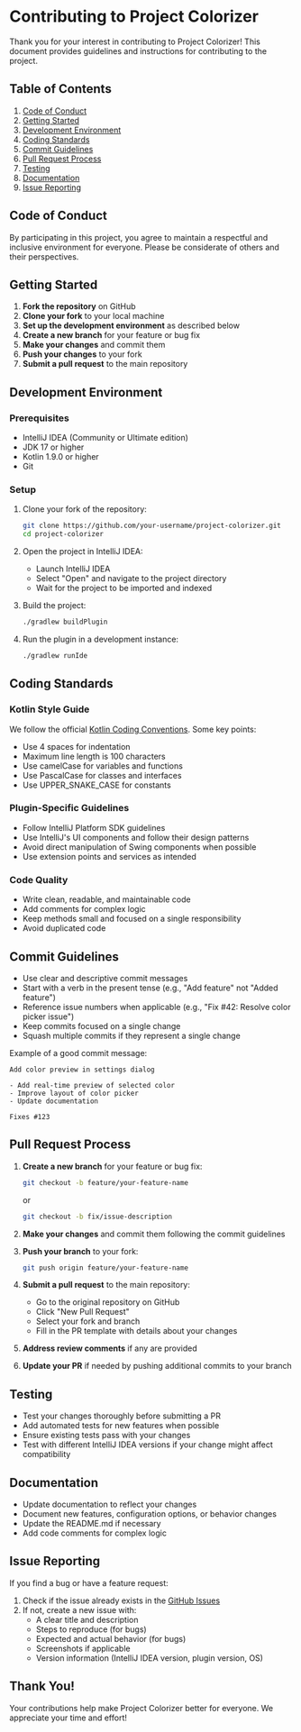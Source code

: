 # Contributing to Project Colorizer

Thank you for your interest in contributing to Project Colorizer! This document provides guidelines and instructions for contributing to the project.

## Table of Contents
1. [Code of Conduct](#code-of-conduct)
2. [Getting Started](#getting-started)
3. [Development Environment](#development-environment)
4. [Coding Standards](#coding-standards)
5. [Commit Guidelines](#commit-guidelines)
6. [Pull Request Process](#pull-request-process)
7. [Testing](#testing)
8. [Documentation](#documentation)
9. [Issue Reporting](#issue-reporting)

## Code of Conduct

By participating in this project, you agree to maintain a respectful and inclusive environment for everyone. Please be considerate of others and their perspectives.

## Getting Started

1. **Fork the repository** on GitHub
2. **Clone your fork** to your local machine
3. **Set up the development environment** as described below
4. **Create a new branch** for your feature or bug fix
5. **Make your changes** and commit them
6. **Push your changes** to your fork
7. **Submit a pull request** to the main repository

## Development Environment

### Prerequisites

- IntelliJ IDEA (Community or Ultimate edition)
- JDK 17 or higher
- Kotlin 1.9.0 or higher
- Git

### Setup

1. Clone your fork of the repository:
   ```bash
   git clone https://github.com/your-username/project-colorizer.git
   cd project-colorizer
   ```

2. Open the project in IntelliJ IDEA:
   - Launch IntelliJ IDEA
   - Select "Open" and navigate to the project directory
   - Wait for the project to be imported and indexed

3. Build the project:
   ```bash
   ./gradlew buildPlugin
   ```

4. Run the plugin in a development instance:
   ```bash
   ./gradlew runIde
   ```

## Coding Standards

### Kotlin Style Guide

We follow the official [Kotlin Coding Conventions](https://kotlinlang.org/docs/coding-conventions.html). Some key points:

- Use 4 spaces for indentation
- Maximum line length is 100 characters
- Use camelCase for variables and functions
- Use PascalCase for classes and interfaces
- Use UPPER_SNAKE_CASE for constants

### Plugin-Specific Guidelines

- Follow IntelliJ Platform SDK guidelines
- Use IntelliJ's UI components and follow their design patterns
- Avoid direct manipulation of Swing components when possible
- Use extension points and services as intended

### Code Quality

- Write clean, readable, and maintainable code
- Add comments for complex logic
- Keep methods small and focused on a single responsibility
- Avoid duplicated code

## Commit Guidelines

- Use clear and descriptive commit messages
- Start with a verb in the present tense (e.g., "Add feature" not "Added feature")
- Reference issue numbers when applicable (e.g., "Fix #42: Resolve color picker issue")
- Keep commits focused on a single change
- Squash multiple commits if they represent a single change

Example of a good commit message:
```
Add color preview in settings dialog

- Add real-time preview of selected color
- Improve layout of color picker
- Update documentation

Fixes #123
```

## Pull Request Process

1. **Create a new branch** for your feature or bug fix:
   ```bash
   git checkout -b feature/your-feature-name
   ```
   or
   ```bash
   git checkout -b fix/issue-description
   ```

2. **Make your changes** and commit them following the commit guidelines

3. **Push your branch** to your fork:
   ```bash
   git push origin feature/your-feature-name
   ```

4. **Submit a pull request** to the main repository:
   - Go to the original repository on GitHub
   - Click "New Pull Request"
   - Select your fork and branch
   - Fill in the PR template with details about your changes

5. **Address review comments** if any are provided

6. **Update your PR** if needed by pushing additional commits to your branch

## Testing

- Test your changes thoroughly before submitting a PR
- Add automated tests for new features when possible
- Ensure existing tests pass with your changes
- Test with different IntelliJ IDEA versions if your change might affect compatibility

## Documentation

- Update documentation to reflect your changes
- Document new features, configuration options, or behavior changes
- Update the README.md if necessary
- Add code comments for complex logic

## Issue Reporting

If you find a bug or have a feature request:

1. Check if the issue already exists in the [GitHub Issues](https://github.com/youssefmoutaouakkil/project-colorizer/issues)
2. If not, create a new issue with:
   - A clear title and description
   - Steps to reproduce (for bugs)
   - Expected and actual behavior (for bugs)
   - Screenshots if applicable
   - Version information (IntelliJ IDEA version, plugin version, OS)

## Thank You!

Your contributions help make Project Colorizer better for everyone. We appreciate your time and effort!